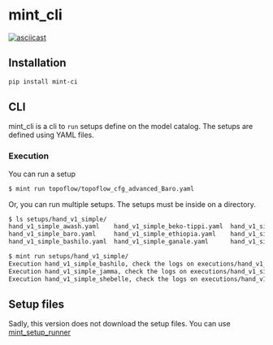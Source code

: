 # mint_cli
[![asciicast](https://asciinema.org/a/VY41zVL6997RTNRwp3OjpxF2p.svg)](https://asciinema.org/a/VY41zVL6997RTNRwp3OjpxF2p)


## Installation

```bash
pip install mint-ci
```

## CLI

mint_cli is a cli to `run` setups define on the model catalog.
The setups are defined using YAML files.

### Execution

You can run a setup

```bash
$ mint run topoflow/topoflow_cfg_advanced_Baro.yaml
``` 

Or, you can run multiple setups. The setups must be inside on a directory.

```bash
$ ls setups/hand_v1_simple/
hand_v1_simple_awash.yaml    hand_v1_simple_beko-tippi.yaml  hand_v1_simple_guder.yaml  hand_v1_simple_shebelle.yaml
hand_v1_simple_baro.yaml     hand_v1_simple_ethiopia.yaml    hand_v1_simple_jamma.yaml  hand_v1_simple_texas.yaml
hand_v1_simple_bashilo.yaml  hand_v1_simple_ganale.yaml      hand_v1_simple_muger.yaml
```

```bash
$ mint run setups/hand_v1_simple/
Execution hand_v1_simple_bashilo, check the logs on executions/hand_v1_simple_bashilo_c241473a-1b64-11ea-8100-f8f21e3c1558/output.log
Execution hand_v1_simple_jamma, check the logs on executions/hand_v1_simple_jamma_c2f7e080-1b64-11ea-8100-f8f21e3c1558/output.log
Execution hand_v1_simple_shebelle, check the logs on executions/hand_v1_simple_shebelle_c36e4202-1b64-11ea-8100-f8f21e3c1558/output.log
``` 

## Setup files

Sadly, this version does not download the setup files. You can use [mint_setup_runner](https://github.com/sirspock/mint_setup_runner)

